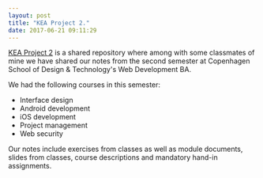 ```yaml
---
layout: post
title: "KEA Project 2."
date: 2017-06-21 09:11:29
---
```


[KEA Project 2](https://github.com/gaboratorium/keaproject) is a shared repository where among with some classmates of mine we have shared our notes from the second semester at Copenhagen School of Design & Technology's Web Development BA. 

We had the following courses in this semester:

- Interface design
- Android development
- iOS development
- Project management
- Web security

Our notes include exercises from classes as well as module documents, slides from classes, course descriptions and mandatory hand-in assignments.